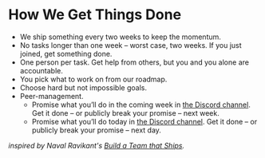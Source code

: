 # How We Get Things Done

- We ship something every two weeks to keep the momentum.
- No tasks longer than one week – worst case, two weeks. If you just joined, get something done.
- One person per task. Get help from others, but you and you alone are accountable.
- You pick what to work on from our roadmap.
- Choose hard but not impossible goals.
- Peer-management.
  - Promise what you’ll do in the coming week in [the Discord channel](https://discord.gg/QrEagSk). Get it done – or publicly break your promise – next week.
  - Promise what you’ll do today in [the Discord channel](https://discord.gg/Cvs9ucz). Get it done – or publicly break your promise – next day.

_inspired by Naval Ravikant's [Build a Team that Ships](https://nav.al/build-a-team-that-ships)._
